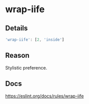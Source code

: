 # wrap-iife

## Details

```javascript
'wrap-iife': [2, 'inside']
```

## Reason

Stylistic preference.

## Docs

<https://eslint.org/docs/rules/wrap-iife>
